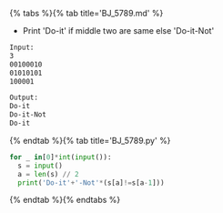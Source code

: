 {% tabs %}{% tab title='BJ_5789.md' %}

* Print 'Do-it' if middle two are same else 'Do-it-Not'

```txt
Input:
3
00100010
01010101
100001

Output:
Do-it
Do-it-Not
Do-it
```

{% endtab %}{% tab title='BJ_5789.py' %}

```py
for _ in[0]*int(input()):
  s = input()
  a = len(s) // 2
  print('Do-it'+'-Not'*(s[a]!=s[a-1]))
```

{% endtab %}{% endtabs %}
